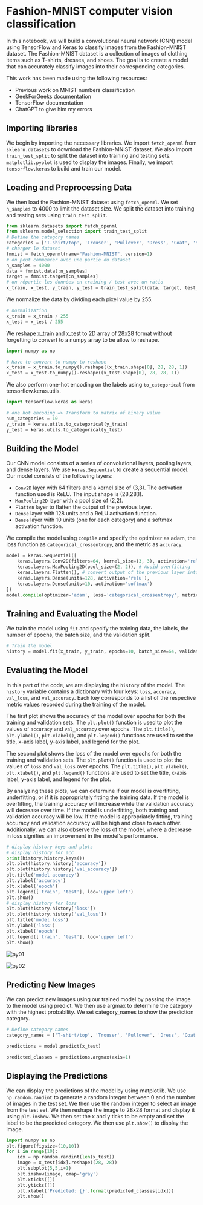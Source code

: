 # Fashion-MNIST computer vision classification   

In this notebook, we will build a convolutional neural network (CNN) model using TensorFlow and Keras to classify images from the Fashion-MNIST dataset. The Fashion-MNIST dataset is a collection of images of clothing items such as T-shirts, dresses, and shoes. The goal is to create a model that can accurately classify images into their corresponding categories.

This work has been made using the following resources:
- Previous work on MNIST numbers classification
- GeekForGeeks documentation
- TensorFlow documentation
- ChatGPT to give him my errors
## Importing libraries

We begin by importing the necessary libraries. We import `fetch_openml` from `sklearn.datasets` to download the Fashion-MNIST dataset. We also import `train_test_split` to split the dataset into training and testing sets. `matplotlib.pyplot` is used to display the images. Finally, we import `tensorflow.keras` to build and train our model.

## Loading and Preprocessing Data  
We then load the Fashion-MNIST dataset using `fetch_openml`. We set `n_samples` to 4000 to limit the dataset size. We split the dataset into training and testing sets using `train_test_split`.  

```python
from sklearn.datasets import fetch_openml
from sklearn.model_selection import train_test_split
# Define the category names
categories = ['T-shirt/top', 'Trouser', 'Pullover', 'Dress', 'Coat', 'Sandal', 'Shirt', 'Sneaker', 'Bag', 'Ankle boot']
# charger le dataset
fmnist = fetch_openml(name="Fashion-MNIST", version=1)
# on peut commencer avec une partie du dataset
n_samples = 4000
data = fmnist.data[:n_samples]
target = fmnist.target[:n_samples]
# on répartit les données en training / test avec un ratio
x_train, x_test, y_train, y_test = train_test_split(data, target, test_size=0.33)
```

We normalize the data by dividing each pixel value by 255. 

```python	
# normalization
x_train = x_train / 255
x_test = x_test / 255 
```
We reshape x_train and x_test to 2D array of 28x28 format without forgetting to convert to a numpy array to be allow to reshape. 

```python	
import numpy as np

# Have to convert to numpy to reshape
x_train = x_train.to_numpy().reshape((x_train.shape[0], 28, 28, 1))
x_test = x_test.to_numpy().reshape((x_test.shape[0], 28, 28, 1))
```
We also perform one-hot encoding on the labels using `to_categorical` from tensorflow.keras.utils.  

```python
import tensorflow.keras as keras

# one hot encoding => Transform to matrix of binary value
num_categories = 10
y_train = keras.utils.to_categorical(y_train) 
y_test = keras.utils.to_categorical(y_test)
```

## Building the Model
Our CNN model consists of a series of convolutional layers, pooling layers, and dense layers. We use `keras.Sequential` to create a sequential model. Our model consists of the following layers:

- `Conv2D` layer with 64 filters and a kernel size of (3,3). The activation function used is ReLU. The input shape is (28,28,1).
- `MaxPooling2D` layer with a pool size of (2,2).
- `Flatten` layer to flatten the output of the previous layer.
- `Dense` layer with 128 units and a ReLU activation function.
- `Dense` layer with 10 units (one for each category) and a softmax activation function.  

We compile the model using `compile` and specify the optimizer as adam, the loss function as `categorical_crossentropy`, and the metric as `accuracy`.

```python	
model = keras.Sequential([
    keras.layers.Conv2D(filters=64, kernel_size=(3, 3), activation='relu', input_shape=(28, 28, 1)),
    keras.layers.MaxPooling2D(pool_size=(2, 2)), # Avoid overfitting
    keras.layers.Flatten(), # convert output of the previous layer into 1D vector
    keras.layers.Dense(units=128, activation='relu'),
    keras.layers.Dense(units=10, activation='softmax')
])
model.compile(optimizer='adam', loss='categorical_crossentropy', metrics=['accuracy'])
```

## Training and Evaluating the Model
We train the model using `fit` and specify the training data, the labels, the number of epochs, the batch size, and the validation split.

```python
# Train the model
history = model.fit(x_train, y_train, epochs=10, batch_size=64, validation_split=0.33)
```

## Evaluating the Model
In this part of the code, we are displaying the `history` of the model. The `history` variable contains a dictionary with four keys: `loss`, `accuracy`, `val_loss`, and `val_accuracy`. Each key corresponds to a list of the respective metric values recorded during the training of the model.

The first plot shows the accuracy of the model over epochs for both the training and validation sets. The `plt.plot()` function is used to plot the values of `accuracy` and `val_accuracy` over epochs. The `plt.title()`, `plt.ylabel()`, `plt.xlabel()`, and `plt.legend()` functions are used to set the title, x-axis label, y-axis label, and legend for the plot.

The second plot shows the loss of the model over epochs for both the training and validation sets. The `plt.plot()` function is used to plot the values of `loss` and `val_loss` over epochs. The `plt.title()`, `plt.ylabel()`, `plt.xlabel()`, and `plt.legend()` functions are used to set the title, x-axis label, y-axis label, and legend for the plot.

By analyzing these plots, we can determine if our model is overfitting, underfitting, or if it is appropriately fitting the training data. If the model is overfitting, the training accuracy will increase while the validation accuracy will decrease over time. If the model is underfitting, both training and validation accuracy will be low. If the model is appropriately fitting, training accuracy and validation accuracy will be high and close to each other. Additionally, we can also observe the loss of the model, where a decrease in loss signifies an improvement in the model's performance.

```python
# display history keys and plots
# display history for acc
print(history.history.keys())
plt.plot(history.history['accuracy'])
plt.plot(history.history['val_accuracy'])
plt.title('model accuracy')
plt.ylabel('accuracy')
plt.xlabel('epoch')
plt.legend(['train', 'test'], loc='upper left')
plt.show()
# display history for loss
plt.plot(history.history['loss'])
plt.plot(history.history['val_loss'])
plt.title('model loss')
plt.ylabel('loss')
plt.xlabel('epoch')
plt.legend(['train', 'test'], loc='upper left')
plt.show()
```

![py01](https://i.imgur.com/NpvzSIt.png)

![py02](https://i.imgur.com/U5lrS4m.png)

## Predicting New Images
We can predict new images using our trained model by passing the image to the model using predict. We then use argmax to determine the category with the highest probability.
We set category_names to show the prediction category.

```python
# Define category names
category_names = ['T-shirt/top', 'Trouser', 'Pullover', 'Dress', 'Coat', 'Sandal', 'Shirt', 'Sneaker', 'Bag', 'Ankle boot']

predictions = model.predict(x_test)
```
```python
predicted_classes = predictions.argmax(axis=1)
```

## Displaying the Predictions
We can display the predictions of the model by using matplotlib. We use `np.random.randint` to generate a random integer between 0 and the number of images in the test set. We then use the random integer to select an image from the test set. We then reshape the image to 28x28 format and display it using `plt.imshow`. We then set the x and y ticks to be empty and set the label to be the predicted category. We then use `plt.show()` to display the image.

```python
import numpy as np
plt.figure(figsize=(10,10))
for i in range(10):
    idx = np.random.randint(len(x_test))
    image = x_test[idx].reshape((28, 28))
    plt.subplot(5,5,i+1)
    plt.imshow(image, cmap='gray')
    plt.xticks([])
    plt.yticks([])
    plt.xlabel('Predicted: {}'.format(predicted_classes[idx]))
    plt.show()
```

